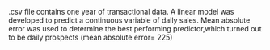 .csv file contains one year of transactional data.
A linear model was developed to predict a continuous variable of daily sales.
Mean absolute error was used to determine the best performing predictor,which turned out to be daily prospects (mean absolute error= 225)

